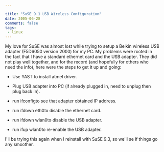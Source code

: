 ```yaml
---

title: "SuSE 9.1 USB Wireless Configuration"
date: 2005-06-28
comments: false
tags:
 - linux
---
```


My love for SuSE was almost lost while trying to setup a Belkin wireless USB adapter (F5D6050 version 2000) for my PC. My problems were rooted in the fact that I have a standard ethernet card and the USB adapter. They did not play well together, and for the record (and hopefully for others who need the info), here were the steps to get it up and going:



  - Use YAST to install atmel driver.


  - Plug USB adapter into PC (if already plugged in, need to unplug then plug back in).


  - run ifconfigto see that adapter obtained IP address.


  - run ifdown eth0to disable the ethernet card.


  - run ifdown wlan0to disable the USB adapter.


  - run ifup wlan0to re-enable the USB adapter.



I'll be trying this again when I reinstall with SuSE 9.3, so we'll se if things go any smoother.

